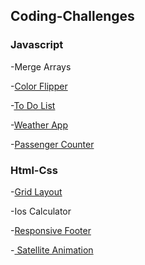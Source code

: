 ## Coding-Challenges
<h3>Javascript</h3>

-Merge Arrays

-<a href="https://banugungor.github.io/Coding-Challenges/Javascript/Color%20Flipper/hex.html" rel="nofollow">Color Flipper</a>

-<a href="https://banugungor.github.io/Coding-Challenges/Javascript/To-Do%20List/">To Do List</a></a>

-<a href="https://banugungor.github.io/Coding-Challenges/Javascript/Weather%20App/">Weather App</a></a>

-<a href="https://banugungor.github.io/Coding-Challenges/Javascript/People%20Counter/" rel="nofollow">Passenger Counter</a>



<h3>Html-Css</h3>

-<a href="https://banugungor.github.io/Coding-Challenges/Html%20-%20Css/Grid/1-Grid%20Layout/">Grid Layout</a></a> 

-Ios Calculator 

-<a href="https://banugungor.github.io/Coding-Challenges/Html%20-%20Css/Bootstrap/Responsive%20Footer/">Responsive Footer</a></a>

-<a href="https://banugungor.github.io/Coding-Challenges/Html%20-%20Css/Satellite%20Animation/" rel="nofollow">
Satellite Animation
</a>
